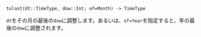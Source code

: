 ```
tolast(dt::TimeType, dow::Int; of=Month) -> TimeType
```

`dt`をその月の最後の`dow`に調整します。あるいは、`of=Year`を指定すると、年の最後の`dow`に調整されます。
